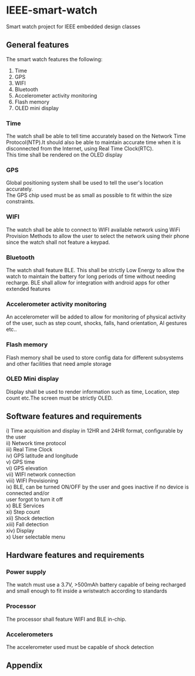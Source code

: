 # IEEE-smart-watch
Smart watch project for IEEE embedded design classes


## General features 
The smart watch features the following:
1. Time 
2. GPS
3. WIFI
4. Bluetooth
5. Accelerometer activity monitoring 
6. Flash memory 
7. OLED mini display

### Time 
The watch shall be able to tell time accurately based on the Network
Time Protocol(NTP).It should also be able to maintain accurate time 
when it is disconnected from the Internet, using Real Time Clock(RTC).  
This time shall be rendered on the OLED display

### GPS
Global positioning system shall be used to tell the user's location accurately.  
The GPS chip used must be as small as possible to fit within the size constraints.

### WIFI
The watch shall be able to connect to WIFI available network using WiFi Provision Methods to 
allow the user to select the network using their phone since the watch shall not feature a keypad.

### Bluetooth 
The watch shall feature BLE. This shall be strictly Low Energy to allow the watch to maintain the battery
for long periods of time without needing recharge. BLE shall allow for integration with android apps for other 
extended features

### Accelerometer activity monitoring 
An accelerometer will be added to allow for monitoring of physical activity of the user, such as step count,
shocks, falls, hand orientation, AI gestures etc..

### Flash memory 
Flash memory shall be used to store config data for different subsystems and other facilities that need ample storage

### OLED Mini display
Display shall be used to render information such as time, Location, step count etc.The screen must be strictly 
OLED. 

## Software features and requirements 
i) Time acquisition and display in 12HR and 24HR format, configurable by the user  
ii) Network time protocol  
iii) Real Time Clock     
iv) GPS latitude and longitude   
v) GPS time   
vi) GPS elevation   
vii) WIFI network connection  
viii) WIFI Provisioning   
ix) BLE, can be turned ON/OFF by the user and goes inactive if no device is connected and/or   
user forgot to turn it off  
x) BLE Services  
xi) Step count   
xii) Shock detection  
xiii) Fall detection   
xiv) Display  
x) User selectable menu

## Hardware features and requirements 

### Power supply
The watch must use a 3.7V, >500mAh battery capable of being recharged and small enough to fit inside a wristwatch according 
to standards

### Processor 
The processor shall feature WIFI and BLE in-chip.

### Accelerometers
The accelerometer used must be capable of shock detection 

### 



## Appendix